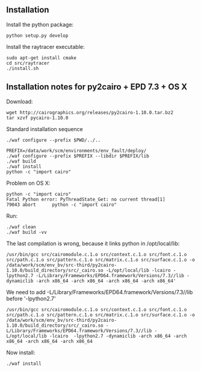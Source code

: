 

Installation
------------

Install the python package:

    python setup.py develop

Install the raytracer executable:

    sudo apt-get install cmake
    cd src/raytracer
    ./install.sh


Installation notes for py2cairo + EPD 7.3 + OS X
-------------------------------------------------

Download:

    wget http://cairographics.org/releases/py2cairo-1.10.0.tar.bz2
    tar xzvf pycairo-1.10.0

Standard installation sequence

    ./waf configure --prefix $PWD/../..

    PREFIX=/data/work/scm/environments/env_fault/deploy/
    ./waf configure --prefix $PREFIX --libdir $PREFIX/lib 
    ./waf build
    ./waf install
    python -c "import cairo"



Problem on OS X:

    python -c "import cairo"      
    Fatal Python error: PyThreadState_Get: no current thread[1]   
    79043 abort      python -c "import cairo"

Run:
    
    ./waf clean
    ./waf build -vv

The last compilation is wrong, because it links python in /opt/local/lib:

    /usr/bin/gcc src/cairomodule.c.1.o src/context.c.1.o src/font.c.1.o src/path.c.1.o src/pattern.c.1.o src/matrix.c.1.o src/surface.c.1.o -o /data/work/scm/env_bv/src-third/py2cairo-1.10.0/build_directory/src/_cairo.so -L/opt/local/lib -lcairo -lpython2.7 -L/Library/Frameworks/EPD64.framework/Versions/7.3//lib -dynamiclib -arch x86_64 -arch x86_64 -arch x86_64 -arch x86_64'

We need to add -L/Library/Frameworks/EPD64.framework/Versions/7.3//lib  before '-lpython2.7'

    /usr/bin/gcc src/cairomodule.c.1.o src/context.c.1.o src/font.c.1.o src/path.c.1.o src/pattern.c.1.o src/matrix.c.1.o src/surface.c.1.o -o /data/work/scm/env_bv/src-third/py2cairo-1.10.0/build_directory/src/_cairo.so -L/Library/Frameworks/EPD64.framework/Versions/7.3//lib -L/opt/local/lib -lcairo  -lpython2.7 -dynamiclib -arch x86_64 -arch x86_64 -arch x86_64 -arch x86_64

Now install:
   
    ./waf install


